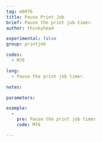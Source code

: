 ```yaml
---
tag: m0076
title: Pause Print Job
brief: Pause the print job timer.
author: thinkyhead

experimental: false
group: printjob

codes:
  - M76

long:
  - Pause the print job timer.

notes:

parameters:

example:
  -
    pre: Pause the print job timer
    code: M76

---
```


